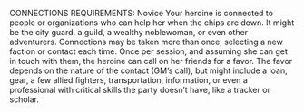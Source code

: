 CONNECTIONS
REQUIREMENTS: Novice
Your heroine is connected to people or organizations who can help her when the chips are down. It might be the city guard, a guild, a wealthy noblewoman, or even other adventurers.
Connections may be taken more than once, selecting a new faction or contact each time. Once per session, and assuming she can get in touch with them, the heroine can call on her friends for a favor.
The favor depends on the nature of the contact (GM’s call), but might include a loan, gear, a few allied fighters, transportation, information, or even a professional with critical skills the party doesn’t have, like a tracker or scholar.